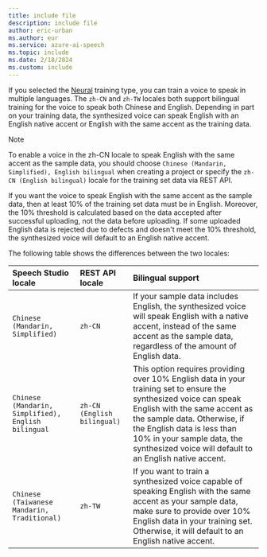```yaml
---
title: include file
description: include file
author: eric-urban
ms.author: eur
ms.service: azure-ai-speech
ms.topic: include
ms.date: 2/18/2024
ms.custom: include
---
```


If you selected the [Neural](?tabs=neural) training type, you can train a voice to speak in multiple languages. The `zh-CN` and `zh-TW` locales both support bilingual training for the voice to speak both Chinese and English. Depending in part on your training data, the synthesized voice can speak English with an English native accent or English with the same accent as the training data.

> [!NOTE]
> To enable a voice in the zh-CN locale to speak English with the same accent as the sample data, you should choose `Chinese (Mandarin, Simplified), English bilingual` when creating a project or specify the `zh-CN (English bilingual)` locale for the training set data via REST API.

If you want the voice to speak English with the same accent as the sample data, then at least 10% of the training set data must be in English. Moreover, the 10% threshold is calculated based on the data accepted after successful uploading, not the data before uploading. If some uploaded English data is rejected due to defects and doesn't meet the 10% threshold, the synthesized voice will default to an English native accent.

The following table shows the differences between the two locales:

| Speech Studio locale | REST API locale | Bilingual support | 
|:------------- |:------- |:-------------------------- |
| `Chinese (Mandarin, Simplified)` | `zh-CN` |If your sample data includes English, the synthesized voice will speak English with a native accent, instead of the same accent as the sample data, regardless of the amount of English data. | 
| `Chinese (Mandarin, Simplified), English bilingual` | `zh-CN (English bilingual)` |This option requires providing over 10% English data in your training set to ensure the synthesized voice can speak English with the same accent as the sample data. Otherwise, if the English data is less than 10% in your sample data, the synthesized voice will default to an English native accent.  |
| `Chinese (Taiwanese Mandarin, Traditional)` | `zh-TW` | If you want to train a synthesized voice capable of speaking English with the same accent as your sample data, make sure to provide over 10% English data in your training set. Otherwise, it will default to an English native accent. | 


